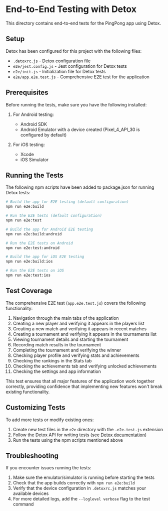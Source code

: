 # End-to-End Testing with Detox

This directory contains end-to-end tests for the PingPong app using Detox.

## Setup

Detox has been configured for this project with the following files:

- `.detoxrc.js` - Detox configuration file
- `e2e/jest.config.js` - Jest configuration for Detox tests
- `e2e/init.js` - Initialization file for Detox tests
- `e2e/app.e2e.test.js` - Comprehensive E2E test for the application

## Prerequisites

Before running the tests, make sure you have the following installed:

1. For Android testing:
   - Android SDK
   - Android Emulator with a device created (Pixel_4_API_30 is configured by default)

2. For iOS testing:
   - Xcode
   - iOS Simulator

## Running the Tests

The following npm scripts have been added to package.json for running Detox tests:

```bash
# Build the app for E2E testing (default configuration)
npm run e2e:build

# Run the E2E tests (default configuration)
npm run e2e:test

# Build the app for Android E2E testing
npm run e2e:build:android

# Run the E2E tests on Android
npm run e2e:test:android

# Build the app for iOS E2E testing
npm run e2e:build:ios

# Run the E2E tests on iOS
npm run e2e:test:ios
```

## Test Coverage

The comprehensive E2E test (`app.e2e.test.js`) covers the following functionality:

1. Navigation through the main tabs of the application
2. Creating a new player and verifying it appears in the players list
3. Creating a new match and verifying it appears in recent matches
4. Creating a tournament and verifying it appears in the tournaments list
5. Viewing tournament details and starting the tournament
6. Recording match results in the tournament
7. Completing the tournament and verifying the winner
8. Checking player profile and verifying stats and achievements
9. Checking the rankings in the Stats tab
10. Checking the achievements tab and verifying unlocked achievements
11. Checking the settings and app information

This test ensures that all major features of the application work together correctly, providing confidence that implementing new features won't break existing functionality.

## Customizing Tests

To add more tests or modify existing ones:

1. Create new test files in the `e2e` directory with the `.e2e.test.js` extension
2. Follow the Detox API for writing tests (see [Detox documentation](https://github.com/wix/Detox/blob/master/docs/README.md))
3. Run the tests using the npm scripts mentioned above

## Troubleshooting

If you encounter issues running the tests:

1. Make sure the emulator/simulator is running before starting the tests
2. Check that the app builds correctly with `npm run e2e:build`
3. Verify that the device configuration in `.detoxrc.js` matches your available devices
4. For more detailed logs, add the `--loglevel verbose` flag to the test command
